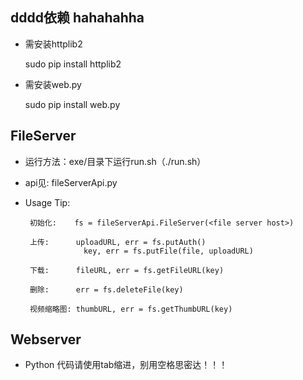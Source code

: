 dddd依赖
hahahahha
----


 * 需安装httplib2

    sudo pip install httplib2

 * 需安装web.py

    sudo pip install web.py

FileServer
----------

 * 运行方法：exe/目录下运行run.sh（./run.sh）
 * api见: fileServerApi.py

 * Usage Tip:

        初始化:    fs = fileServerApi.FileServer(<file server host>)

        上传:      uploadURL, err = fs.putAuth()
                    key, err = fs.putFile(file, uploadURL)

        下载:      fileURL, err = fs.getFileURL(key)

        删除:      err = fs.deleteFile(key)

        视频缩略图: thumbURL, err = fs.getThumbURL(key)

Webserver
---------

 * Python 代码请使用tab缩进，别用空格思密达！！！

